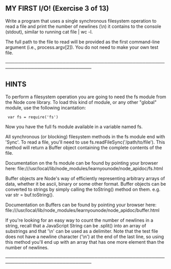 ## MY FIRST I/O! (Exercise 3 of 13)

Write a program that uses a single synchronous filesystem operation to
read a file and print the number of newlines (\n) it contains to the
console (stdout), similar to running cat file | wc -l.

The full path to the file to read will be provided as the first
command-line argument (i.e., process.argv[2]). You do not need to make
your own test file.

─────────────────────────────────────────────────────────────────────────────

## HINTS

To perform a filesystem operation you are going to need the fs module from
the Node core library. To load this kind of module, or any other "global"
module, use the following incantation:

     var fs = require('fs')

Now you have the full fs module available in a variable named fs.

All synchronous (or blocking) filesystem methods in the fs module end with
'Sync'. To read a file, you'll need to use
fs.readFileSync('/path/to/file'). This method will return a Buffer object
containing the complete contents of the file.

Documentation on the fs module can be found by pointing your browser here:
file:///usr/local/lib/node_modules/learnyounode/node_apidoc/fs.html

Buffer objects are Node's way of efficiently representing arbitrary arrays
of data, whether it be ascii, binary or some other format. Buffer objects
can be converted to strings by simply calling the toString() method on
them. e.g. var str = buf.toString().

Documentation on Buffers can be found by pointing your browser here:
file:///usr/local/lib/node_modules/learnyounode/node_apidoc/buffer.html

If you're looking for an easy way to count the number of newlines in a
string, recall that a JavaScript String can be .split() into an array of
substrings and that '\n' can be used as a delimiter. Note that the test
file does not have a newline character ('\n') at the end of the last line,
so using this method you'll end up with an array that has one more element
than the number of newlines.

─────────────────────────────────────────────────────────────────────────────
